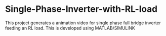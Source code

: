 # Single-Phase-Inverter-with-RL-load
This project generates a animation video for single phase full bridge inverter feeding an RL load. This is developed using MATLAB/SIMULINK
